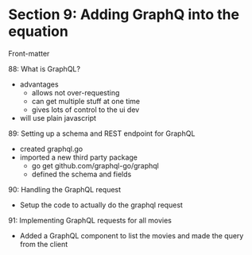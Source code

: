 # Section 9: Adding GraphQ into the equation
Front-matter


88: What is GraphQL?
- advantages
  - allows not over-requesting
  - can get multiple stuff at one time
  - gives lots of control to the ui dev
- will use plain javascript

89: Setting up a schema and REST endpoint for GraphQL
- created graphql.go
- imported a new third party package
  - go get github.com/graphql-go/graphql
  - defined the schema and fields

90: Handling the GraphQL request
- Setup the code to actually do the graphql request

91: Implementing GraphQL requests for all movies
- Added a GraphQL component to list the movies and made the query from the client